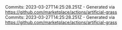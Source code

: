 Commits: 2023-03-27T14:25:28.251Z - Generated via https://github.com/marketplace/actions/artificial-grass
<br>
Commits: 2023-03-27T14:25:28.251Z - Generated via https://github.com/marketplace/actions/artificial-grass
<br>
